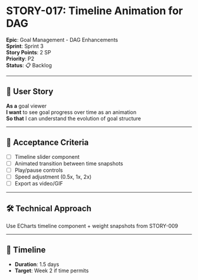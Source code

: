# STORY-017: Timeline Animation for DAG

**Epic**: Goal Management - DAG Enhancements  
**Sprint**: Sprint 3  
**Story Points**: 2 SP  
**Priority**: P2  
**Status**: 📋 Backlog

---

## 📖 User Story

**As a** goal viewer  
**I want** to see goal progress over time as an animation  
**So that** I can understand the evolution of goal structure

---

## 🎯 Acceptance Criteria

- [ ] Timeline slider component
- [ ] Animated transition between time snapshots
- [ ] Play/pause controls
- [ ] Speed adjustment (0.5x, 1x, 2x)
- [ ] Export as video/GIF

---

## 🛠️ Technical Approach

Use ECharts timeline component + weight snapshots from STORY-009

---

## 📅 Timeline

- **Duration**: 1.5 days
- **Target**: Week 2 if time permits
